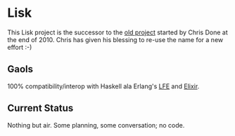 # Lisk

This Lisk project is the successor to the
[old project](https://github.com/haskell-lisp/historic-lisk)
started by Chris Done at the end of 2010. Chris has given his blessing to
re-use the name for a new effort :-)

## Gaols

100% compatibility/interop with Haskell ala Erlang's
[LFE](http://lfe.github.io/) and
[Elixir](http://elixir-lang.org/).

## Current Status

Nothing but air. Some planning, some conversation; no code.

